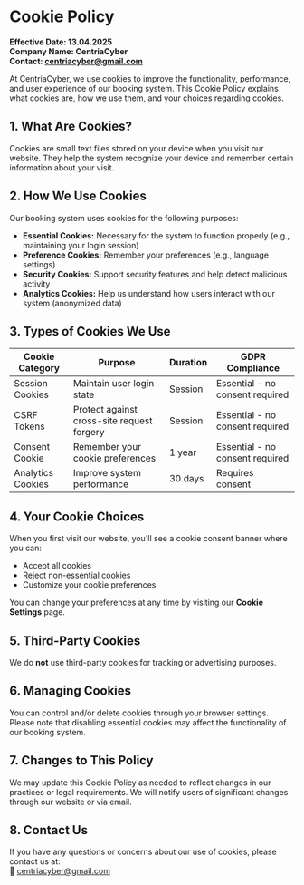 # Cookie Policy

**Effective Date: 13.04.2025**  
**Company Name: CentriaCyber**  
**Contact: [centriacyber@gmail.com](mailto:centriacyber@gmail.com)**

At CentriaCyber, we use cookies to improve the functionality, performance, and user experience of our booking system. This Cookie Policy explains what cookies are, how we use them, and your choices regarding cookies.

## 1. What Are Cookies?  

Cookies are small text files stored on your device when you visit our website. They help the system recognize your device and remember certain information about your visit.  

## 2. How We Use Cookies  

Our booking system uses cookies for the following purposes:  

- **Essential Cookies:** Necessary for the system to function properly (e.g., maintaining your login session)  
- **Preference Cookies:** Remember your preferences (e.g., language settings)  
- **Security Cookies:** Support security features and help detect malicious activity  
- **Analytics Cookies:** Help us understand how users interact with our system (anonymized data)  

## 3. Types of Cookies We Use  

| Cookie Category       | Purpose                                      | Duration | GDPR Compliance               |  
|-----------------------|----------------------------------------------|----------|--------------------------------|  
| Session Cookies       | Maintain user login state                   | Session  | Essential - no consent required |  
| CSRF Tokens           | Protect against cross-site request forgery  | Session  | Essential - no consent required |  
| Consent Cookie        | Remember your cookie preferences            | 1 year   | Essential - no consent required |  
| Analytics Cookies     | Improve system performance                  | 30 days  | Requires consent               |  

## 4. Your Cookie Choices  

When you first visit our website, you'll see a cookie consent banner where you can:  
- Accept all cookies  
- Reject non-essential cookies  
- Customize your cookie preferences  

You can change your preferences at any time by visiting our **Cookie Settings** page.  

## 5. Third-Party Cookies  

We do **not** use third-party cookies for tracking or advertising purposes.  

## 6. Managing Cookies  

You can control and/or delete cookies through your browser settings. Please note that disabling essential cookies may affect the functionality of our booking system.  

## 7. Changes to This Policy  

We may update this Cookie Policy as needed to reflect changes in our practices or legal requirements. We will notify users of significant changes through our website or via email.  

## 8. Contact Us  

If you have any questions or concerns about our use of cookies, please contact us at:  
📧 [centriacyber@gmail.com](mailto:centriacyber@gmail.com)
